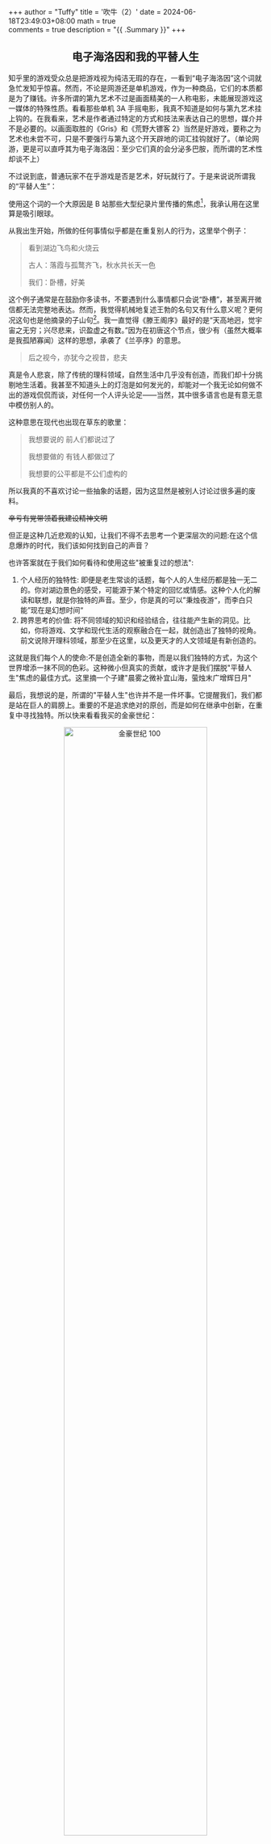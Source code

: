 +++
author = "Tuffy"
title = '吹牛（2）'
date = 2024-06-18T23:49:03+08:00
math = true                                
comments = true
description = "{{ .Summary }}"
+++

<h2 align="center">电子海洛因和我的平替人生</h2> 

知乎里的游戏受众总是把游戏视为纯洁无瑕的存在，一看到“电子海洛因”这个词就急忙发知乎惊喜。然而，不论是网游还是单机游戏，作为一种商品，它们的本质都是为了赚钱。许多所谓的第九艺术不过是画面精美的一人称电影，未能展现游戏这一媒体的特殊性质。看看那些单机 3A 手摇电影，我真不知道是如何与第九艺术挂上钩的。在我看来，艺术是作者通过特定的方式和技法来表达自己的思想，媒介并不是必要的。以画面取胜的《Gris》和《荒野大镖客 2》当然是好游戏，要称之为艺术也未尝不可，只是不要强行与第九这个开天辟地的词汇挂钩就好了。（单论网游，更是可以直呼其为电子海洛因：至少它们真的会分泌多巴胺，而所谓的艺术性却谈不上）

不过说到底，普通玩家不在乎游戏是否是艺术，好玩就行了。于是来说说所谓我的“平替人生”：

使用这个词的一个大原因是 B 站那些大型纪录片里传播的焦虑[^1]，我承认用在这里算是吸引眼球。

从我出生开始，所做的任何事情似乎都是在重复别人的行为，这里举个例子：

> 看到湖边飞鸟和火烧云<br>
>
> 古人：落霞与孤鹜齐飞，秋水共长天一色<br>
>
> 我们：卧槽，好美<br>

这个例子通常是在鼓励你多读书，不要遇到什么事情都只会说“卧槽”，甚至离开微信都无法完整地表达。然而，我觉得机械地复述王勃的名句又有什么意义呢？更何况这句也是他摘录的子山句[^2]。我一直觉得《滕王阁序》最好的是“天高地迥，觉宇宙之无穷；兴尽悲来，识盈虚之有数。”因为在初唐这个节点，很少有（虽然大概率是我孤陋寡闻）这样的思想，承袭了《兰亭序》的意思。

> 后之视今，亦犹今之视昔，悲夫

真是令人悲哀，除了传统的理科领域，自然生活中几乎没有创造，而我们却十分挑剔地生活着。我甚至不知道头上的灯泡是如何发光的，却能对一个我无论如何做不出的游戏侃侃而谈，对任何一个人评头论足——当然，其中很多语言也是有意无意中模仿别人的。

这种意思在现代也出现在草东的歌里：

> 我想要说的 前人们都说过了<br>
>
> 我想要做的 有钱人都做过了<br>
>
> 我想要的公平都是不公们虚构的<br>

所以我真的不喜欢讨论一些抽象的话题，因为这显然是被别人讨论过很多遍的废料。

~~辛亏有党带领着我建设精神文明~~

但正是这种几近悲观的认知，让我们不得不去思考一个更深层次的问题:在这个信息爆炸的时代，我们该如何找到自己的声音？

也许答案就在于我们如何看待和使用这些"被重复过的想法":

1. 个人经历的独特性:
   即便是老生常谈的话题，每个人的人生经历都是独一无二的。你对湖边景色的感受，可能源于某个特定的回忆或情感。这种个人化的解读和联想，就是你独特的声音。至少，你是真的可以”秉烛夜游“，而李白只能”现在是幻想时间“
2. 跨界思考的价值:
   将不同领域的知识和经验结合，往往能产生新的洞见。比如，你将游戏、文学和现代生活的观察融合在一起，就创造出了独特的视角。前文说除开理科领域，那至少在这里，以及更天才的人文领域是有新创造的。

这就是我们每个人的使命:不是创造全新的事物，而是以我们独特的方式，为这个世界增添一抹不同的色彩。这种微小但真实的贡献，或许才是我们摆脱"平替人生"焦虑的最佳方式。这里摘一个子建"晨雾之微补宜山海，萤烛末广增辉日月"

最后，我想说的是，所谓的"平替人生"也许并不是一件坏事。它提醒我们，我们都是站在巨人的肩膀上。重要的不是追求绝对的原创，而是如何在继承中创新，在重复中寻找独特。所以快来看看我买的金豪世纪：

<div style="text-align: center;">
  <img src="https://pic1.zhimg.com/80/v2-9653d99663acc88b9800b3d8c93bb5a4_1440w.jpeg" alt="金豪世纪 100" style="width: 75%; height: auto;">
</div>



[^1]: 各年龄段使用的各种产品：常见的有 iPhone 与 Redmi、宝马和比亚迪。
[^2]: 落花与芝盖齐飞，杨柳共春旗一色。
